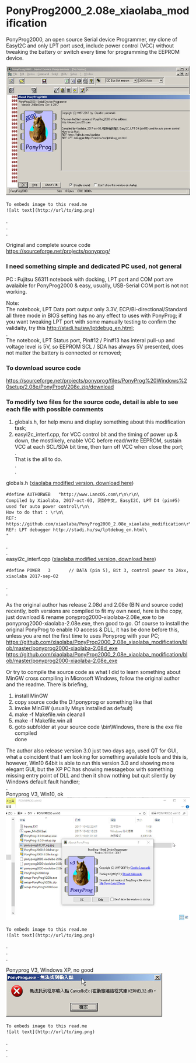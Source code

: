 # PonyProg2000_2.08e_xiaolaba_modification
PonyProg2000, an open source Serial device Programmer, my clone of EasyI2C and only LPT port used, include power control (VCC) without tweaking the battery or switch every time for programming the EEPROM device.  

![alt text](https://github.com/xiaolaba/PonyProg2000_2.08e_xiaolaba_modification/blob/master/ponyprog2000-xiaolaba-2.08e_ok.jpg) 
```
To embeds image to this read.me  
![alt text](http://url/to/img.png)  
```  
.  
.  
.  

Original and complete source code https://sourceforge.net/projects/ponyprog/

### I need something simple and dedicated PC used, not general  
PC : Fujitsu S6311 notebook with docking, LPT port and COM port are avalaible for PonyProg2000 & easy, usually, USB-Serial COM port is not not working.

Note:  
The notebook, LPT Data port output only 3.3V, ECP/Bi-directional/Standard all three mode in BIOS setting has no any effect to uses with PonyProg; if you want tweaking LPT port with some manually testing to confirm the validaity, try this http://stadi.hu/sw/lptdebug_en.html;  
.  
The notebook, LPT Status port, Pin#12 / Pin#13 has interal pull-up and voltage level is 5V, so EEPROM SCL / SDA has always 5V presented, does not matter the battery is connected or removed;   



### To download source code
https://sourceforge.net/projects/ponyprog/files/PonyProg%20Windows%20setup/2.08e/PonyProgV208e.zip/download  

### To modify two files for the source code, detail is able to see each file with possible comments
1) globals.h, for help menu and display something about this modification task;
2) easyi2c_interf.cpp, for VCC control bit and the timing of power up & down, the mostlikely, enable VCC before read/write EEPROM, sustain VCC at each SCL/SDA bit time, then turn off VCC when close the port;  
.  
That is the all to do.  
.  
.  

globals.h ([xiaolaba modified version, download here](/globals.h))  
```  
#define	AUTHORWEB	"http://www.LancOS.com\r\n\r\n\
Compiled by Xiaolaba, 2017-oct-03, 測試中文, EasyI2C, LPT D4 (pin#5) used for auto power control\r\n\
How to do that : \r\n\
REF: https://github.com/xiaolaba/PonyProg2000_2.08e_xiaolaba_modification\r\n\
REF: LPT debugger http://stadi.hu/sw/lptdebug_en.html\
"
```  
.  
.  
easyi2c_interf.cpp ([xiaolaba modified version, download here](/easyi2c_interf.cpp))   
```  
#define POWER	3		// DATA (pin 5), Bit 3, control power to 24xx, xiaolaba 2017-sep-02
```  
.  
.  

As the original author has release 2.08d and 2.08e (BIN and source code) recently, both versions are compiled to fit my own need, here is the copy, just download & rename ponyprog2000-xiaolaba-2.08e_exe to be ponyprog2000-xiaolaba-2.08e.exe, then good to go. Of course to install the original PonyProg to enable IO access & DLL, it has be done before this, unless you are not the first time to uses Ponyprog  with your PC;  
https://github.com/xiaolaba/PonyProg2000_2.08e_xiaolaba_modification/blob/master/ponyprog2000-xiaolaba-2.08d_exe  
https://github.com/xiaolaba/PonyProg2000_2.08e_xiaolaba_modification/blob/master/ponyprog2000-xiaolaba-2.08e_exe  

Or try to compile the source code as what I did to learn something about MinGW cross compiling in Microsoft Windows, follow the original author and the readme. There is briefing,  
1) install MinGW  
2) copy source code the D:\ponyprog or something like that  
3) invoke MinGW (usually Msys installed as default)  
4) make -f Makefile.win cleanall  
5) make -f Makefile.win all
6) goto subfolder at your source code \bin\Windows\, there is the exe file compiled  
done  

The author also release version 3.0 just two days ago, used QT for GUI, what a coincident that I am looking for something available tools and this is, however, Win10 64bit is able to run this version 3.0 and showing more elegant GUI, but the XP PC has showing messagebox with something missing entry point of DLL and then it show nothing but quit silently by Windows default fault handler;  
.  
Ponyprog V3, Win10, ok  
![alt text](https://github.com/xiaolaba/PonyProg2000_2.08e_xiaolaba_modification/blob/master/ponyprog3.0_win10_ok.jpg)  
```
To embeds image to this read.me  
![alt text](http://url/to/img.png)  
```  
.  
.  
.  



Ponyprog V3, Windows XP, no good  
![alt text](https://github.com/xiaolaba/PonyProg2000_2.08e_xiaolaba_modification/blob/master/ponyprog3.0_XP_ng.jpg)  
```
To embeds image to this read.me  
![alt text](http://url/to/img.png)  
```  
.  
.  
.  
